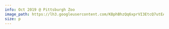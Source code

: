 ```yaml
---
info: Oct 2019 @ Pittsburgh Zoo
image_path: https://lh3.googleusercontent.com/KBphBhzQq6xprVI3EtcQ7utEAeRUs2_nkbRQji1YZKHOrsMwS3Bk513OQEdZLiuq__vhwT3CQyCVvCbnaq76FZ0Kkmo3x4qQ7_hRZ9Hf2Jt9NkQiVjTLgCHtjS1GMBgRvo7Qlp7SpQ
size: p
---
```


